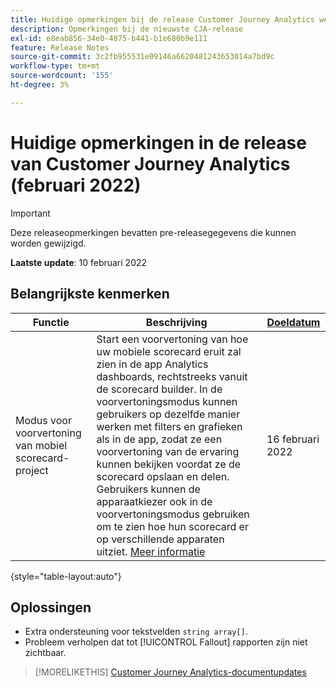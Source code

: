 ```yaml
---
title: Huidige opmerkingen bij de release Customer Journey Analytics weergeven
description: Opmerkingen bij de nieuwste CJA-release
exl-id: e8eab856-34e0-4875-b441-b1e680b9e111
feature: Release Notes
source-git-commit: 3c2fb955531e09146a6620481243653014a7bd9c
workflow-type: tm+mt
source-wordcount: '155'
ht-degree: 3%

---
```


# Huidige opmerkingen in de release van Customer Journey Analytics (februari 2022)

>[!IMPORTANT]
>
>Deze releaseopmerkingen bevatten pre-releasegegevens die kunnen worden gewijzigd.

**Laatste update**: 10 februari 2022

## Belangrijkste kenmerken

| Functie | Beschrijving | [Doeldatum](/help/release-notes/releases.md) |
| ----------- | ---------- | ----- |
| Modus voor voorvertoning van mobiel scorecard-project | Start een voorvertoning van hoe uw mobiele scorecard eruit zal zien in de app Analytics dashboards, rechtstreeks vanuit de scorecard builder. In de voorvertoningsmodus kunnen gebruikers op dezelfde manier werken met filters en grafieken als in de app, zodat ze een voorvertoning van de ervaring kunnen bekijken voordat ze de scorecard opslaan en delen. Gebruikers kunnen de apparaatkiezer ook in de voorvertoningsmodus gebruiken om te zien hoe hun scorecard er op verschillende apparaten uitziet. [Meer informatie](https://experienceleague.adobe.com/docs/analytics-platform/using/cja-dashboards/create-scorecard.html?lang=en#preview) | 16 februari 2022 |

{style=&quot;table-layout:auto&quot;}

## Oplossingen

* Extra ondersteuning voor tekstvelden `string array[]`.
* Probleem verholpen dat tot [!UICONTROL Fallout] rapporten zijn niet zichtbaar.

>[!MORELIKETHIS]
>[Customer Journey Analytics-documentupdates](/help/release-notes/doc-changes.md)
